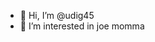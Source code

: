 - 👋 Hi, I’m @udig45
- 👀 I’m interested in joe momma


<!---
udig45/udig45 is a ✨ special ✨ repository because its `README.md` (this file) appears on your GitHub profile.
You can click the Preview link to take a look at your changes.
--->

